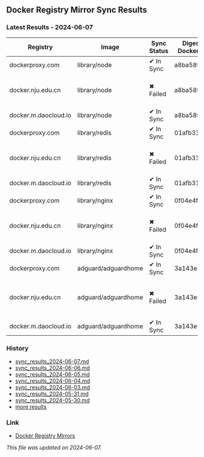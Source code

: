 ## Docker Registry Mirror Sync Results
### Latest Results - 2024-06-07
| Registry | Image | Sync Status | Digest Docker.io | Digest Mirror | Error |
|----------|-------|-------------|------------------|---------------|-------|
| dockerproxy.com | library/node | ✔ In Sync | a8ba58f5... | a8ba58f5... | |
| docker.nju.edu.cn | library/node | ✖ Failed | a8ba58f5... | | Error response from daemon: Get "https://docker.nju.edu.cn/v2/": EOF |
| docker.m.daocloud.io | library/node | ✔ In Sync | a8ba58f5... | a8ba58f5... | |
| dockerproxy.com | library/redis | ✔ In Sync | 01afb31d... | 01afb31d... | |
| docker.nju.edu.cn | library/redis | ✖ Failed | 01afb31d... | | Error response from daemon: Get "https://docker.nju.edu.cn/v2/": EOF |
| docker.m.daocloud.io | library/redis | ✔ In Sync | 01afb31d... | 01afb31d... | |
| dockerproxy.com | library/nginx | ✔ In Sync | 0f04e4f6... | 0f04e4f6... | |
| docker.nju.edu.cn | library/nginx | ✖ Failed | 0f04e4f6... | | Error response from daemon: Get "https://docker.nju.edu.cn/v2/": EOF |
| docker.m.daocloud.io | library/nginx | ✔ In Sync | 0f04e4f6... | 0f04e4f6... | |
| dockerproxy.com | adguard/adguardhome | ✔ In Sync | 3a143e6c... | 3a143e6c... | |
| docker.nju.edu.cn | adguard/adguardhome | ✖ Failed | 3a143e6c... | | Error response from daemon: Get "https://docker.nju.edu.cn/v2/": net/http: TLS handshake timeout |
| docker.m.daocloud.io | adguard/adguardhome | ✔ In Sync | 3a143e6c... | 3a143e6c... | |


### History
* [sync_results_2024-06-07.md](history/sync_results_2024-06-07.md)
* [sync_results_2024-06-06.md](history/sync_results_2024-06-06.md)
* [sync_results_2024-06-05.md](history/sync_results_2024-06-05.md)
* [sync_results_2024-06-04.md](history/sync_results_2024-06-04.md)
* [sync_results_2024-06-03.md](history/sync_results_2024-06-03.md)
* [sync_results_2024-05-31.md](history/sync_results_2024-05-31.md)
* [sync_results_2024-05-30.md](history/sync_results_2024-05-30.md)
* [more results](https://github.com/closur3/docker-mirror-sync-check/tree/main/history)

### Link
* [Docker Registry Mirrors](https://gist.github.com/y0ngb1n/7e8f16af3242c7815e7ca2f0833d3ea6)

_This file was updated on 2024-06-07._
